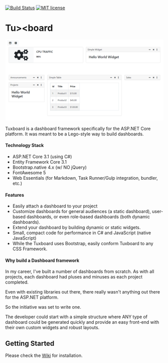 [![Build Status](https://jdanylko.visualstudio.com/Tuxboard/_apis/build/status/jdanylko.Tuxboard?branchName=master)](https://jdanylko.visualstudio.com/Tuxboard/_build/latest?definitionId=3&branchName=master) 
[![MIT license](http://img.shields.io/badge/license-MIT-brightgreen.svg)](http://opensource.org/licenses/MIT)


# Tu><board

![Tuxboard Example](images/TuxboardExample.png)

Tuxboard is a dashboard framework specifically for the ASP.NET Core platform. It was meant to be
a Lego-style way to build dashboards.

#### Technology Stack

  - ASP.NET Core 3.1 (using C#)
  - Entity Framework Core 3.1
  - Bootstrap.native 4.x (w/ NO jQuery)
  - FontAwesome 5
  - Web Essentials (for Markdown, Task Runner/Gulp integration, bundler, etc.)
  
#### Features

 * Easily attach a dashboard to your project
 * Customize dashboards for general audiences (a static dashboard), user-based dashboards, or even role-based dashboards (both dynamic dashboards).
 * Extend your dashboard by building dynamic or static widgets.
 * Small, compact code for performance in C# and JavaScript (native JavaScript)
 * While the Tuxboard uses Bootstrap, easily conform Tuxboard to any CSS Framework.

#### Why build a Dashboard framework
In my career, I've built a number of dashboards from scratch. 
As with all projects, each dashboard had pluses and minuses as each project completed.

Even with existing libraries out there, there really wasn't anything out there for the ASP.NET platform.

So the initiative was set to write one.

The developer could start with a simple structure where
ANY type of dashboard could be generated quickly and 
provide an easy front-end with
their own custom widgets and robust layouts.

## Getting Started

Please check the [Wiki](https://github.com/jdanylko/TuxBoard/wiki) for installation.

